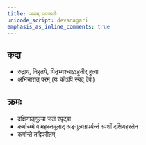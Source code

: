 ```yaml
---    
title: अपाम् उपस्पर्शः
unicode_script: devanagari  
emphasis_as_inline_comments: true  
---    
```


## कदा

- रुद्राय, निरृतये, पितृभ्यश्चाऽऽहुतीर् हुत्वा
- अभिचारात् परम् (यः कोऽपि स्यद् देवः)

## क्रमः

- दक्षिणाङ्गुल्या जलं स्पृट्वा
- कर्मारम्भे वामहस्तमूलाद् अङ्गुल्यग्रपर्यन्तं स्पर्शो दक्षिणहस्तेन
- कर्मान्ते तद्विपरीतम्
